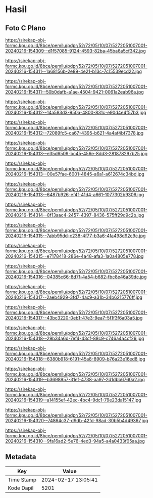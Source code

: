 # Hasil

## Foto C Plano

https://sirekap-obj-formc.kpu.go.id/8bce/pemilu/pdpr/52/72/05/10/07/5272051007001-20240216-154309--d1f57085-9124-4593-82ba-45ba6a5cf342.jpg

https://sirekap-obj-formc.kpu.go.id/8bce/pemilu/pdpr/52/72/05/10/07/5272051007001-20240216-154311--1a68156b-2e89-4e21-b13c-7c15539ecd22.jpg

https://sirekap-obj-formc.kpu.go.id/8bce/pemilu/pdpr/52/72/05/10/07/5272051007001-20240216-154311--50b0dafb-a1ae-4504-9421-0061a2eab96a.jpg

https://sirekap-obj-formc.kpu.go.id/8bce/pemilu/pdpr/52/72/05/10/07/5272051007001-20240216-154312--14a583d3-950a-4800-831c-e90d4e4f57b3.jpg

https://sirekap-obj-formc.kpu.go.id/8bce/pemilu/pdpr/52/72/05/10/07/5272051007001-20240216-154312--72089fc5-ca67-4395-b621-4a4af4bf7378.jpg

https://sirekap-obj-formc.kpu.go.id/8bce/pemilu/pdpr/52/72/05/10/07/5272051007001-20240216-154313--e35d6509-bc45-456e-8dd3-281878297b25.jpg

https://sirekap-obj-formc.kpu.go.id/8bce/pemilu/pdpr/52/72/05/10/07/5272051007001-20240216-154313--00e57fae-6001-4845-a6a1-a612674c34bd.jpg

https://sirekap-obj-formc.kpu.go.id/8bce/pemilu/pdpr/52/72/05/10/07/5272051007001-20240216-154313--6487b926-ef4f-41d4-a661-1077302b9306.jpg

https://sirekap-obj-formc.kpu.go.id/8bce/pemilu/pdpr/52/72/05/10/07/5272051007001-20240216-154314--8f13aac4-2457-4397-8436-575ff29d9c2b.jpg

https://sirekap-obj-formc.kpu.go.id/8bce/pemilu/pdpr/52/72/05/10/07/5272051007001-20240216-154315--7abb95dd-c238-4f77-b3a6-4fa498d92c9c.jpg

https://sirekap-obj-formc.kpu.go.id/8bce/pemilu/pdpr/52/72/05/10/07/5272051007001-20240216-154315--e7178418-286e-4a48-afa3-1a0a4805e778.jpg

https://sirekap-obj-formc.kpu.go.id/8bce/pemilu/pdpr/52/72/05/10/07/5272051007001-20240216-154316--04385c66-8d7f-4a54-b682-fbc8e46a39dc.jpg

https://sirekap-obj-formc.kpu.go.id/8bce/pemilu/pdpr/52/72/05/10/07/5272051007001-20240216-154317--2aeb4929-3fd7-4ac9-a31b-34b6215776ff.jpg

https://sirekap-obj-formc.kpu.go.id/8bce/pemilu/pdpr/52/72/05/10/07/5272051007001-20240216-154317--43bc3220-0eb1-47e3-9ea7-5f1f3f6a03a5.jpg

https://sirekap-obj-formc.kpu.go.id/8bce/pemilu/pdpr/52/72/05/10/07/5272051007001-20240216-154318--29b34a6d-7ef4-43cf-88c9-c746a4a4cf29.jpg

https://sirekap-obj-formc.kpu.go.id/8bce/pemilu/pdpr/52/72/05/10/07/5272051007001-20240216-154318--6380b918-6191-45a8-8909-b76a23e16ed8.jpg

https://sirekap-obj-formc.kpu.go.id/8bce/pemilu/pdpr/52/72/05/10/07/5272051007001-20240216-154319--b3698957-31ef-4738-aa97-2d1dbb6760a2.jpg

https://sirekap-obj-formc.kpu.go.id/8bce/pemilu/pdpr/52/72/05/10/07/5272051007001-20240216-154319--a14155ef-42ec-4bc4-9dc1-79e23da15147.jpg

https://sirekap-obj-formc.kpu.go.id/8bce/pemilu/pdpr/52/72/05/10/07/5272051007001-20240216-154320--74864c37-d9db-42fd-98ad-30b5b4d49367.jpg

https://sirekap-obj-formc.kpu.go.id/8bce/pemilu/pdpr/52/72/05/10/07/5272051007001-20240216-154310--9fa16ad2-5e76-4ed3-94a5-a4a0433f05aa.jpg


## Metadata

| Key        | Value               |
| ---------- | ------------------- |
| Time Stamp | 2024-02-17 13:05:41 |
| Kode Dapil | 5201                |



